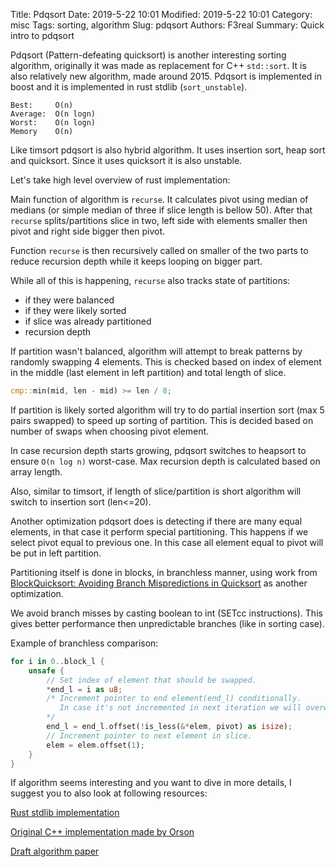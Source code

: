 Title: Pdqsort
Date: 2019-5-22 10:01
Modified: 2019-5-22 10:01
Category: misc
Tags: sorting, algorithm
Slug: pdqsort
Authors: F3real
Summary: Quick intro to pdqsort



Pdqsort (Pattern-defeating quicksort) is another interesting sorting algorithm, originally it was made as replacement for C++ `std::sort`. It is also relatively new algorithm, made around 2015. Pdqsort is implemented in boost and it is implemented in rust stdlib (`sort_unstable`).

~~~text
Best:     O(n)
Average:  O(n logn)
Worst:    O(n logn)
Memory    O(n)
~~~

Like timsort pdqsort is also hybrid algorithm. It uses insertion sort, heap sort and quicksort. Since it uses quicksort it is also unstable.

Let's take high level overview of rust implementation:


Main function of algorithm is `recurse`. It calculates pivot using median of medians (or simple median of three if slice length is bellow 50). After that `recurse` splits/partitions slice in two, left side with elements smaller then pivot and right side bigger then pivot. 

Function `recurse` is then recursively called on smaller of the two parts to reduce recursion depth while it keeps looping on bigger part.

While all of this is happening, `recurse` also tracks state of partitions:

* if they were balanced
* if they were likely sorted
* if slice was already partitioned
* recursion depth

If partition wasn't balanced, algorithm will attempt to break patterns by randomly swapping 4 elements. This is checked based on index of element in the middle (last element in left partition) and total length of slice.

~~~rust
cmp::min(mid, len - mid) >= len / 8;
~~~

If partition is likely sorted algorithm will try to do partial insertion sort (max 5 pairs swapped) to speed up sorting of partition. This is decided based on number of swaps when choosing pivot element.

In case recursion depth starts growing, pdqsort switches to heapsort to ensure `O(n log n)` worst-case. Max recursion depth is calculated based on array length.

Also, similar to timsort, if length of slice/partition is short algorithm will switch to insertion sort (len<=20).

Another optimization pdqsort does is detecting if there are many equal elements, in that case it perform special partitioning. This happens if we select pivot equal to previous one. In this case all element equal to pivot will be put in left partition.

Partitioning itself is done in blocks, in branchless manner, using work from [BlockQuicksort: Avoiding Branch Mispredictions in Quicksort](http://drops.dagstuhl.de/opus/volltexte/2016/6389/pdf/LIPIcs-ESA-2016-38.pdf) as another optimization.

We avoid branch misses by casting boolean to int (SETcc instructions). This gives better performance then unpredictable branches (like in sorting case).

Example of branchless comparison:
~~~rust
for i in 0..block_l {
    unsafe {
        // Set index of element that should be swapped.
        *end_l = i as u8;
        /* Increment pointer to end element(end_l) conditionally.
           In case it's not incremented in next iteration we will overwrite index we set in previous line.
        */
        end_l = end_l.offset(!is_less(&*elem, pivot) as isize);
        // Increment pointer to next element in slice.
        elem = elem.offset(1);
    }
}
~~~

If algorithm seems interesting and you want to dive in more details, I suggest you to also look at following resources:

[Rust stdlib implementation](https://github.com/rust-lang/rust/blob/master/src/libcore/slice/sort.rs)

[Original C++ implementation made by Orson](https://github.com/orlp/pdqsort)

[Draft algorithm paper](https://drive.google.com/file/d/0B1-vl-dPgKm_T0Fxeno1a0lGT0E/view)
